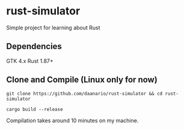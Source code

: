 # rust-simulator
Simple project for learning about Rust

## Dependencies
GTK 4.x
Rust 1.87+

## Clone and Compile (Linux only for now)
```
git clone https://github.com/daanario/rust-simulator && cd rust-simulator
```
```
cargo build --release
```

Compilation takes around 10 minutes on my machine.
